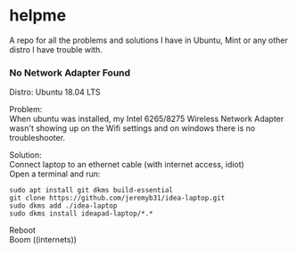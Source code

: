 # helpme
A repo for all the problems and solutions I have in Ubuntu, Mint or any other distro I have trouble with.


### No Network Adapter Found

Distro: Ubuntu 18.04 LTS

Problem: <br/>
When ubuntu was installed, my Intel 6265/8275 Wireless Network Adapter wasn't showing up
on the Wifi settings and on windows there is no troubleshooter. 

Solution: <br/>
Connect laptop to an ethernet cable (with internet access, idiot) <br/>
Open a terminal and run: <br/>

    sudo apt install git dkms build-essential
    git clone https://github.com/jeremyb31/idea-laptop.git
    sudo dkms add ./idea-laptop
    sudo dkms install ideapad-laptop/*.*

Reboot <br/>
Boom ((internets)) <br/>
